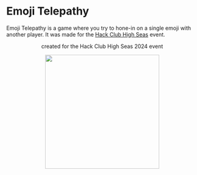 # Emoji Telepathy
Emoji Telepathy is a game where you try to hone-in on a single emoji with another player. It was made for the [Hack Club High Seas](https://highseas.hackclub.com/) event.

<center>
    <p>created for the Hack Club High Seas 2024 event</p>
    <img src="https://highseas.hackclub.com/highlogo.svg" width="300" />
</center>